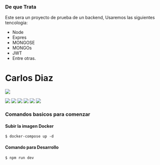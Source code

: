 ### De que Trata

Este sera un proyecto de prueba de un backend, Usaremos las siguientes tencologia:
 - Node
- Expres
- MONGOSE
- MONGOs
- JWT
- Entre otras.


# Carlos Diaz

![](https://pandao.github.io/editor.md/images/logos/editormd-logo-180x180.png)

![](https://img.shields.io/github/stars/pandao/editor.md.svg) ![](https://img.shields.io/github/forks/pandao/editor.md.svg) ![](https://img.shields.io/github/tag/pandao/editor.md.svg) ![](https://img.shields.io/github/release/pandao/editor.md.svg) ![](https://img.shields.io/github/issues/pandao/editor.md.svg) ![](https://img.shields.io/bower/v/editor.md.svg)



### Comandos basicos para comenzar

#### Subir la imagen Docker

`$ docker-compose up -d`
#### Comando para Desarrollo

`$ npm run dev`
